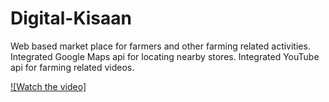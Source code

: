 # Digital-Kisaan
Web based market place for farmers and other farming related activities. Integrated Google Maps api for locating nearby stores. Integrated YouTube api for farming related videos.

[![Watch the video]](https://drive.google.com/file/d/145AUbzWqdhpr_coeqs59IFS3mlhiWWHj/view?usp=sharing)
